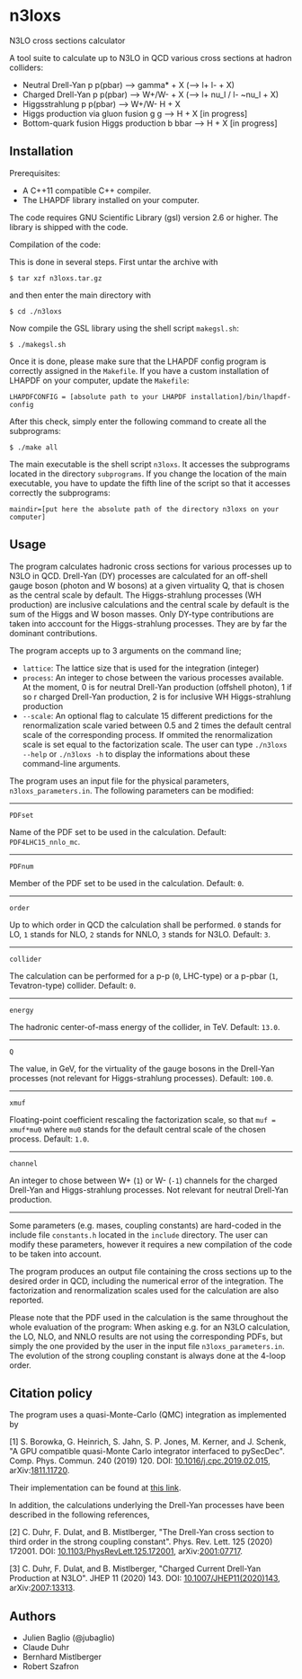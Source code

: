 # n3loxs
N3LO cross sections calculator

A tool suite to calculate up to N3LO in QCD various cross sections at hadron colliders:

* Neutral Drell-Yan p p(pbar) --> gamma* + X (--> l+ l- + X)
* Charged Drell-Yan p p(pbar) --> W+/W- + X (--> l+ nu_l / l- ~nu_l + X)
* Higgsstrahlung p p(pbar) --> W+/W- H + X 
* Higgs production via gluon fusion g g --> H + X [in progress]
* Bottom-quark fusion Higgs production b bbar --> H + X [in progress]

## Installation

Prerequisites:
* A C++11 compatible C++ compiler.
* The LHAPDF library installed on your computer.

The code requires GNU Scientific Library (gsl) version 2.6 or
higher. The library is shipped with the code.

Compilation of the code:

This is done in several steps. First untar the archive with
```shell
$ tar xzf n3loxs.tar.gz
```
and then enter the main directory with
```shell
$ cd ./n3loxs
```
Now compile the GSL library using the shell script `makegsl.sh`:
```shell
$ ./makegsl.sh
```
Once it is done, please make sure that the LHAPDF config program is
correctly assigned in the `Makefile`. If you have a custom
installation of LHAPDF on your computer, update the `Makefile`:
```shell
LHAPDFCONFIG = [absolute path to your LHAPDF installation]/bin/lhapdf-config
```
After this check, simply enter the following command to create all the
subprograms:
```shell
$ ./make all
```

The main executable is the shell script `n3loxs`. It accesses the
subprograms located in the directory `subprograms`. If you change the
location of the main executable, you have to update the fifth line of
the script so that it accesses correctly the subprograms:
```shell
maindir=[put here the absolute path of the directory n3loxs on your computer]
```

## Usage

The program calculates hadronic cross sections for various
processes up to N3LO in QCD. Drell-Yan (DY) processes are calculated
for an off-shell gauge boson (photon and W bosons) at a given
virtuality Q, that is chosen as the central scale by default. The
Higgs-strahlung processes (WH production) are inclusive calculations
and the central scale by default is the sum of the Higgs and W boson
masses. Only DY-type contributions are taken into acccount for the
Higgs-strahlung  processes. They are by far the dominant
contributions.

The program accepts up to 3 arguments on the command line;
* `lattice`: The lattice size that is used for the integration (integer)
* `process`: An integer to chose between the various processes
available. At the moment, 0 is for neutral Drell-Yan production
(offshell photon), 1 if so r charged Drell-Yan production, 2 is for
inclusive WH Higgs-strahlung production
* `--scale`: An optional flag to calculate 15 different
predictions for the renormalization scale varied between 0.5 and 2
times the default central scale of the corresponding process. If
ommited the renormalization scale is set equal to the factorization
scale. The user can type `./n3loxs --help` or `./n3loxs -h` to display
the informations about these command-line arguments.

The program uses an input file for the physical parameters,
`n3loxs_parameters.in`. The following parameters can be modified:

---
`PDFset`

Name of the PDF set to be used in the calculation. Default:
`PDF4LHC15_nnlo_mc`.

---

`PDFnum`

Member of the PDF set to be used in the calculation. Default: `0`.

---

`order`

Up to which order in QCD the calculation shall be performed. `0`
stands for LO, `1` stands for NLO, `2` stands for NNLO, `3` stands for
N3LO. Default: `3`.

---

`collider`

The calculation can be performed for a p-p (`0`, LHC-type) or a p-pbar
(`1`, Tevatron-type) collider. Default: `0`.

---

`energy`

The hadronic center-of-mass energy of the collider, in TeV. Default:
`13.0`.

---

`Q`

The value, in GeV, for the virtuality of the gauge bosons in the
Drell-Yan processes (not relevant for Higgs-strahlung
processes). Default: `100.0`.

---

`xmuf`

Floating-point coefficient rescaling the factorization scale, so that
`muf = xmuf*mu0` where `mu0` stands for the default central scale of
the chosen process. Default: `1.0`.

---

`channel`

An integer to chose between W+ (`1`) or W- (`-1`) channels for the
charged Drell-Yan and Higgs-strahlung processes. Not relevant for
neutral Drell-Yan production.

---

Some parameters (e.g. mases, coupling constants) are hard-coded in the
include file `constants.h` located in the `include` directory. The
user can modify these parameters, however it requires a new
compilation of the code to be taken into account.

The program produces an output file containing the cross sections up
to the desired order in QCD, including the numerical error of the
integration. The factorization and renormalization scales used for the
calculation are also reported.

Please note that the PDF used in the
calculation is the same throughout the whole evaluation of the
program: When asking e.g. for an N3LO calculation, the LO, NLO, and
NNLO results are not using the corresponding PDFs, but simply the one
provided by the user in the input file `n3loxs_parameters.in`. The
evolution of the strong coupling constant is always done at the 4-loop
order.

## Citation policy

The program uses a quasi-Monte-Carlo (QMC) integration as implemented
by

[1] S. Borowka, G. Heinrich, S. Jahn, S. P. Jones, M. Kerner, and
J. Schenk, "A GPU compatible quasi-Monte Carlo integrator interfaced
to pySecDec". Comp. Phys. Commun. 240 (2019) 120. DOI:
[10.1016/j.cpc.2019.02.015](https://dx.doi.org/10.1016/j.cpc.2019.02.015),
arXiv:[1811.11720](https://arxiv.org/abs/1811.11720).

Their implementation can be found at
[this link](https://github.com/mppmu/qmc/).

In addition, the calculations underlying the Drell-Yan processes have
been described in the following references,

[2] C. Duhr, F. Dulat, and B. Mistlberger, "The Drell-Yan cross
section to third order in the strong coupling
constant". Phys. Rev. Lett. 125 (2020) 172001. DOI:
[10.1103/PhysRevLett.125.172001](https://dx.doi.org/10.1103/PhysRevLett.125.172001),
arXiv:[2001:07717](https://arxiv.org/abs/2001.07717).

[3] C. Duhr, F. Dulat, and B. Mistlberger, "Charged Current Drell-Yan
Production at N3LO". JHEP 11 (2020) 143. DOI:
[10.1007/JHEP11(2020)143](https://dx.doi.org/10.1007/JHEP11(2020)143),
arXiv:[2007:13313](https://arxiv.org/abs/2007.13313).

## Authors

* Julien Baglio (@jubaglio)
* Claude Duhr
* Bernhard Mistlberger
* Robert Szafron

<!---
✨ Note: ✨ bbH and ggH are yet to be implemented.
--->
